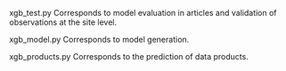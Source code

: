 xgb_test.py Corresponds to model evaluation in articles and validation of observations at the site level.

xgb_model.py Corresponds to model generation.

xgb_products.py Corresponds to the prediction of data products.
